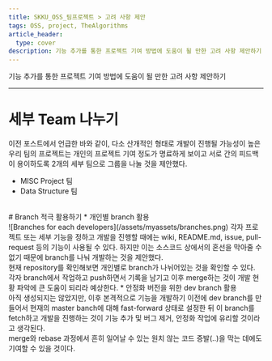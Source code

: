 ```yaml
---
title: SKKU_OSS_팀프로젝트 > 고려 사항 제안
tags: OSS, project, TheAlgorithms
article_header:
  type: cover
description: 기능 추가를 통한 프로젝트 기여 방법에 도움이 될 만한 고려 사항 제안하기
---
```


기능 추가를 통한 프로젝트 기여 방법에 도움이 될 만한 고려 사항 제안하기

---
# 세부 Team 나누기
이전 포스트에서 언급한 바와 같이, 다소 산개적인 형태로 개발이 진행될 가능성이 높은 우리 팀의 프로젝트는 개인의 프로젝트 기여 정도가 명료하게 보이고 서로 간의 피드백이 용이하도록 2개의 세부 팀으로 그룹을 나눌 것을 제안했다.
* MISC Project 팀
* Data Structure 팀
<br>
# Branch 적극 활용하기
* 개인별 branch 활용<br>
![Branches for each developers](/assets/myassets/branches.png)
각자 프로젝트 또는 세부 기능을 정하고 개발을 진행할 때에는 wiki, README.md, issue, pull-request 등의 기능이 사용될 수 있다. 하지만 이는 소스코드 상에서의 혼선을 막아줄 수 없기 때문에 branch를 나눠 개발하는 것을 제안했다.<br>
현재 repository를 확인해보면 개인별로 branch가 나뉘어있는 것을 확인할 수 있다. 각자 branch에서 작업하고 push하면서 기록을 남기고 이후 merge하는 것이 개발 현황 파악에 큰 도움이 되리라 예상한다.
* 안정화 버전을 위한 dev branch 활용<br>
아직 생성되지는 않았지만, 이후 본격적으로 기능을 개발하기 이전에 dev branch를 만들어서 현재의 master banch에 대해 fast-forward 상태로 설정한 뒤 이 branch를 fetch하고 개발을 진행하는 것이 기능 추가 및 버그 제거, 안정화 작업에 유리할 것이라고 생각된다.<br>
merge와 rebase 과정에서 흔히 일어날 수 있는 원치 않는 코드 증발(..)을 막는 데에도 기여할 수 있을 것이다.
<br>
